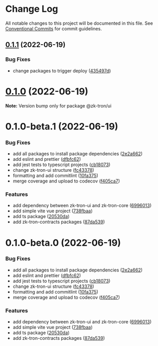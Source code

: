 # Change Log

All notable changes to this project will be documented in this file.
See [Conventional Commits](https://conventionalcommits.org) for commit guidelines.

## [0.1.1](https://github.com/owodunni/zk-tron/compare/@zk-tron/ui@0.1.0...@zk-tron/ui@0.1.1) (2022-06-19)


### Bug Fixes

* change packages to trigger deploy ([435497d](https://github.com/owodunni/zk-tron/commit/435497d141f118be1b0a207091361b2f67a63153))





# [0.1.0](https://github.com/owodunni/zk-tron/compare/@zk-tron/ui@0.1.0-beta.1...@zk-tron/ui@0.1.0) (2022-06-19)

**Note:** Version bump only for package @zk-tron/ui





# 0.1.0-beta.1 (2022-06-19)


### Bug Fixes

* add all packages to install package dependencies ([2e2a662](https://github.com/owodunni/zk-tron/commit/2e2a662eaef86cddd9bb7aa014a1f67fc203fa68))
* add eslint and prettier ([dfbfc62](https://github.com/owodunni/zk-tron/commit/dfbfc6255c416247751cd31347775592a83a2025))
* add jest tests to typescript projects ([cb18073](https://github.com/owodunni/zk-tron/commit/cb18073108b2041c1a4eb485bfe26132c3e7a6ce))
* change zk-tron-ui structure ([fc43378](https://github.com/owodunni/zk-tron/commit/fc43378bbc56c6251093bbb523e8ca7d9a862d1e))
* formatting and add commitlint ([10fa375](https://github.com/owodunni/zk-tron/commit/10fa375fb4cd40c83182bf6822b37de4f91fd94e))
* merge coverage and upload to codecov ([f405ca7](https://github.com/owodunni/zk-tron/commit/f405ca7280e19eb63f8feb2db4322eeb4043ec03))


### Features

* add dependency between zk-tron-ui and zk-tron-core ([6996013](https://github.com/owodunni/zk-tron/commit/6996013bb23ff8c927f07bb06447f6b54246ffbb))
* add simple vite vue project ([738fbaa](https://github.com/owodunni/zk-tron/commit/738fbaaeeec8d425f7b7fad7a251fc2d96b5d896))
* add ts package ([20530da](https://github.com/owodunni/zk-tron/commit/20530da656d31d5d92add995e87e99245df954e1))
* add zk-tron-contracts packages ([87da539](https://github.com/owodunni/zk-tron/commit/87da539b2c0122bea4a6709ed99371445316995a))





# 0.1.0-beta.0 (2022-06-19)


### Bug Fixes

* add all packages to install package dependencies ([2e2a662](https://github.com/owodunni/zk-tron/commit/2e2a662eaef86cddd9bb7aa014a1f67fc203fa68))
* add eslint and prettier ([dfbfc62](https://github.com/owodunni/zk-tron/commit/dfbfc6255c416247751cd31347775592a83a2025))
* add jest tests to typescript projects ([cb18073](https://github.com/owodunni/zk-tron/commit/cb18073108b2041c1a4eb485bfe26132c3e7a6ce))
* change zk-tron-ui structure ([fc43378](https://github.com/owodunni/zk-tron/commit/fc43378bbc56c6251093bbb523e8ca7d9a862d1e))
* formatting and add commitlint ([10fa375](https://github.com/owodunni/zk-tron/commit/10fa375fb4cd40c83182bf6822b37de4f91fd94e))
* merge coverage and upload to codecov ([f405ca7](https://github.com/owodunni/zk-tron/commit/f405ca7280e19eb63f8feb2db4322eeb4043ec03))


### Features

* add dependency between zk-tron-ui and zk-tron-core ([6996013](https://github.com/owodunni/zk-tron/commit/6996013bb23ff8c927f07bb06447f6b54246ffbb))
* add simple vite vue project ([738fbaa](https://github.com/owodunni/zk-tron/commit/738fbaaeeec8d425f7b7fad7a251fc2d96b5d896))
* add ts package ([20530da](https://github.com/owodunni/zk-tron/commit/20530da656d31d5d92add995e87e99245df954e1))
* add zk-tron-contracts packages ([87da539](https://github.com/owodunni/zk-tron/commit/87da539b2c0122bea4a6709ed99371445316995a))
